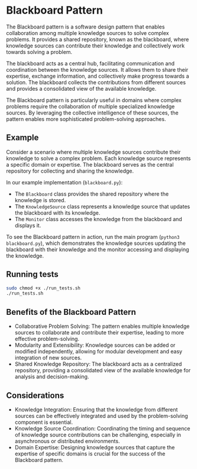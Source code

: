 # Blackboard Pattern

The Blackboard pattern is a software design pattern that enables collaboration among multiple knowledge sources to solve complex problems. It provides a shared repository, known as the blackboard, where knowledge sources can contribute their knowledge and collectively work towards solving a problem.

The blackboard acts as a central hub, facilitating communication and coordination between the knowledge sources. It allows them to share their expertise, exchange information, and collectively make progress towards a solution. The blackboard collects the contributions from different sources and provides a consolidated view of the available knowledge.

The Blackboard pattern is particularly useful in domains where complex problems require the collaboration of multiple specialized knowledge sources. By leveraging the collective intelligence of these sources, the pattern enables more sophisticated problem-solving approaches.

## Example

Consider a scenario where multiple knowledge sources contribute their knowledge to solve a complex problem. Each knowledge source represents a specific domain or expertise. The blackboard serves as the central repository for collecting and sharing the knowledge.

In our example implementation (`blackboard.py`):

- The `Blackboard` class provides the shared repository where the knowledge is stored.
- The `KnowledgeSource` class represents a knowledge source that updates the blackboard with its knowledge.
- The `Monitor` class accesses the knowledge from the blackboard and displays it.

To see the Blackboard pattern in action, run the main program (`python3 blackboard.py`), which demonstrates the knowledge sources updating the blackboard with their knowledge and the monitor accessing and displaying the knowledge.

## Running tests

```bash
sudo chmod +x ./run_tests.sh
./run_tests.sh
```

## Benefits of the Blackboard Pattern

- Collaborative Problem Solving: The pattern enables multiple knowledge sources to collaborate and contribute their expertise, leading to more effective problem-solving.
- Modularity and Extensibility: Knowledge sources can be added or modified independently, allowing for modular development and easy integration of new sources.
- Shared Knowledge Repository: The blackboard acts as a centralized repository, providing a consolidated view of the available knowledge for analysis and decision-making.

## Considerations

- Knowledge Integration: Ensuring that the knowledge from different sources can be effectively integrated and used by the problem-solving component is essential.
- Knowledge Source Coordination: Coordinating the timing and sequence of knowledge source contributions can be challenging, especially in asynchronous or distributed environments.
- Domain Expertise: Designing knowledge sources that capture the expertise of specific domains is crucial for the success of the Blackboard pattern.